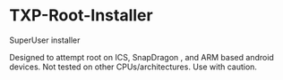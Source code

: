 TXP-Root-Installer
==================

SuperUser installer

Designed to attempt root on ICS, SnapDragon , and ARM based android devices. Not tested on other CPUs/architectures. Use with caution.
